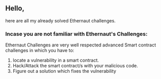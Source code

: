 ## Hello,

here are all my already solved Ethernaut challenges.

### Incase you are not familiar with Ethernaut's Challenges:

Ethernaut Challenges are very well respected advanced Smart contract challenges in which you have to:

1. locate a vulnerability in a smart contract.
2. Hack/Attack the smart contract/s with your malicious code.
3. Figure out a solution which fixes the vulnerability

